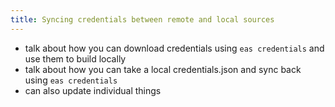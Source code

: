 ```yaml
---
title: Syncing credentials between remote and local sources
---
```


- talk about how you can download credentials using `eas credentials` and use them to build locally
- talk about how you can take a local credentials.json and sync back using `eas credentials`
- can also update individual things
